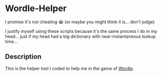 # Wordle-Helper
I promise it's not cheating :sob: (or maybe you might think it is... don't judge)

I justify myself using these scripts because it's the same process I do in my head... just if my head had a big dictionary with near-instantaneous lookup time...

## Description
This is the helper tool I coded to help me in the game of [Wordle](https://www.nytimes.com/games/wordle/index.html).

